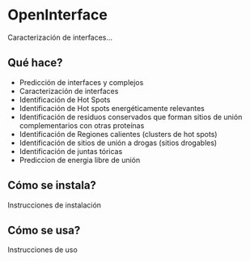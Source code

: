 # OpenInterface
Caracterización de interfaces...

## Qué hace?
- Predicción de interfaces  y complejos
- Caracterización de interfaces
- Identificación de Hot Spots
- Identificación de Hot spots energéticamente relevantes
- Identificación de residuos conservados que forman sitios de unión complementarios con otras proteínas
- Identificación de Regiones calientes (clusters de hot spots)
- Identificación de sitios de unión a drogas (sitios drogables)
- Identificación de juntas tóricas
- Prediccion de energia libre de unión


## Cómo se instala?

Instrucciones de instalación


## Cómo se usa?

Instrucciones de uso


